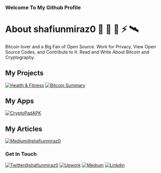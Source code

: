 ### Welcome To My Github Profile

# About shafiunmiraz0 🍊 🍔 🔑 ⚡ 🛰️

Bitcoin lover and a Big Fan of Open Source. Work for Privacy, View Open Source Codes, and Contribute to It. Read and Write About Bitcoin and Cryptography.

## My Projects
[![Health & Fitness](https://img.shields.io/badge/Mobile%20App-Health%20%26%20Fitness-green)]()
[![Bitcoin Summary](https://img.shields.io/badge/Bitcoin-Summary-orange)]( )

## My Apps
[![CryptoPadAPK](https://img.shields.io/badge/CryptoPad-APK-a38907?style=plastic&logo=data%3Aimage%2Fpng%3Bbase64%2CiVBORw0KGgoAAAANSUhEUgAAACAAAAAgCAYAAABzenr0AAAABHNCSVQICAgIfAhkiAAAAAlwSFlzAAAA7AAAAOwBeShxvQAAABl0RVh0U29mdHdhcmUAd3d3Lmlua3NjYXBlLm9yZ5vuPBoAAAWYSURBVFiFrZdrbFRFFMd%2Fs%2B3aboulVTBYykseVRqNNtEAaaXSVkREQekS%2B9SQYsQ%2BqMSQCCSlQgMaTdoo0VIhbgtSCiLyUHCLqK0xfpD0wxJEQYWArSaw9E237fhh5nbvLndLMU6ymZmdM%2Bf%2FP%2BfMnDlXyPJyW0fKhWyAmHTXbiGQ%2FD8tGsgApgMS%2BA1wA71mIVtHyoVsCXUS6jqaCrKDtXjdeZVed36X152%2FZZTAAngD%2BANYDUwEEoAS4E%2BgVMsAEG7eebTl0gMW%2Boq1NcXA%2BluA24E9wHhgDnA%2BaD0R2AkkAy8B0haT7totELlHmy9uzik%2FWQikBW2q9vmG%2BpGi2gIwGSjSwHZgnzbqSQ0%2BA3gFKASmAb8A6cBMlCduamlAuwUJq3PxiJb9Djho%2Btn1ejHQBnwI1OhxgckTfwOO0ZKwIlCqwaM1cLseA6wDzgKTTPLTNYlpeu4GFlsRsCLRZRrbgUqtTGpwg8RB4E0NHm%2BhtwYVDoB3gddtIQicAlYADRr4GT3ORMX5IeBRYLImVA%2Fk6r0bgYXAFQu9Q%2FhvgBwej3DV0vB7IlMrMOKcA2TrsWG92RP2IF2TUF67T8%2B%2F1oaB153f6XXny%2FZjOTc0M4nf7QaJb0IoZhQk4lFhKdLzGahDGGXkgWqgJMIeXgVsMFnfgHLtGcALOK8cXmV3RN9YxJCcgRSSMM73dke445fUOFHhMcJRr%2BdrgOPALuB94A5ULtgK9AxnpBAtU28%2BlJTEiuaqvGKB2ADEBsl5pRQVKWs%2B%2BcDjoUH%2FZ5BYBFSgDq6RK3yoMyZHImAI26dOZfnp2rxagcgxCwwMSgYGh%2Bjo9nFPXCQS6lNKXSs9HvYCERrEZRrXab0vADcAQt0CAxxg2enavNeswAsrv%2BfhvINsc7UCICC3uTpvtQbr14B5emyk5WUGuN4zIrjzyuFV9ihH32VMbjfAe%2FoGAHBEhhE%2FLpqSFUlMuMtxrTOqd%2BKkeY0DJj1GOACcqBAQygPlmoQT8EVG9aZbgTe3trFr4%2BO4yudzqb2bM79fI%2B7OOwDiYrqjFmgQJ4F54m7gVTOYFYGXtVCWErAlWlmenDiO1e%2B00NnjY3xsJEtSJxNhDwNgSEhjTxbqSV4KfAncD3xrBgt4jk1NoPO%2FlENS6EhtP3CG5tY2WuufJyxM8HTZcRKzGpmffC8vZk7375bCeDuMvg04gMqwrbfywE5gO7Bf6eKcsXCxrYuBQRlg%2Bbaix%2FhsawZRkX5bbAzv2a917QSqgsFDEdiEit8%2BwN7X42hCJSGKnUn87FpKS2s7s5Y30tc%2FGGi5alc7ontOEnjnyy1wQhIwDg%2FAvvglNT4pRQXAlAlj8A1Ink2dwl%2FHsvn87UyiHYFRFIhNphvwnPaAjxDtVonoBOBVWTD%2FY%2BF%2F8UIok655pXWFOhvGorJfPSovnAL18IEoAapiM1zrQyUigFRgNjDW46EhpdS1UgpZBlyzkL0qEKVB4LPxp9wj6EfO55Nr8deYw7dgDjBPC55D1W17gOXAj8AJj4eGuPQ656Ufsj4a2%2BNIH5RiJkCYkL9ej%2BptCnL7Qg3eoAmMGXar3bYFKDHXmHNQz%2B0O3a%2FTfYpeX6DnJxndc5yJv4ZIw7rGDGhrUaUSWrALKNPzdK0gNQgkVEFiD9JjjEckMStIwNgQ7AmzpUdQ5dhkPbbyjLmQHZFEAipTmRcNC8os5O3AZuCy%2Fm22AA8mMCKJItRdfVD%2FgjfMsmI9UvO68yr%2F%2BSq336rGtAnRvvetBZuvu%2FNzpUSEA53AhCBgUPf2C1Th%2BN7tURDF9nBh5%2BbPuVN7Kp7Y8dTchPUS6GgqkDagEfXRsAnljb2o61OLulLNtwcOqBqzy%2BpzbtHchLMBVHXvQKXfaOCQ7hcDLcBP%2F4FAyCYloqOpIBspZUyG69N%2FAf%2BcDG4FV4%2FCAAAAAElFTkSuQmCC)](https://github.com/shafiunmiraz0/CryptoPad)

## My Articles
[![Medium@shafiunmiraz0](https://img.shields.io/badge/Bitcoin-Summary-f26e1d?style=flat&logo=medium)](https://medium.com/@shafiunmiraz0)

### Get In Touch

[![Twitter@shafiunmiraz0](https://img.shields.io/badge/Follow-Me-1DA1F2?style=plastic&logo=twitter)](https://twitter.com/shafiunmiraz0)
[![Upwork](https://img.shields.io/badge/Hire-Me-6FDA44&?style=plastic&logo=upwork)](https://www.upwork.com/o/profiles/users/~01403a10ba0dff5635/)
[![Medium](https://img.shields.io/badge/Follow-Me-14161A?style=plastic&logo=medium)](https://medium.com/@shafiunmiraz0)
[![Linkdin](https://img.shields.io/badge/Connect-Me-1DA1F2?style=plastic&logo=linkedin)](https://www.linkedin.com/in/shafiunmiraz0?lipi=urn%3Ali%3Apage%3Ad_flagship3_profile_view_base_contact_details%3Bne4yOxyDRcShqSgYrVLHjQ%3D%3D)


